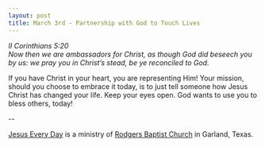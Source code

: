 ```yaml
---
layout: post
title: March 3rd - Partnership with God to Touch Lives
---
```


_II Corinthians 5:20  
Now then we are ambassadors for Christ, as though God did beseech
you by us: we pray you in Christ&rsquo;s stead, be ye reconciled to
God._

If you have Christ in your heart, you are representing Him! Your
mission, should you choose to embrace it today, is to just tell
someone how Jesus Christ has changed your life. Keep your eyes open.
God wants to use you to bless others, today!

 --

<a href=http://jesuseveryday.net>Jesus Every Day</a> is a ministry of <a href=http://rodgersbaptist.net>Rodgers Baptist Church</a> in Garland, Texas.
